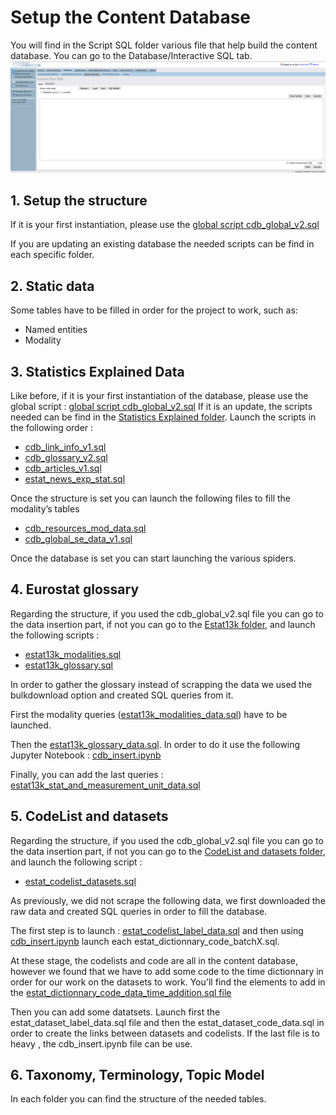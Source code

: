 # Setup the Content Database

You will find in the Script SQL folder various file that help build the content database. You can go to the Database/Interactive SQL tab.
![Virtuoso interactive SQL](./Figs/virtuoso_conductor_interactive_SQL.PNG)
## 1. Setup the structure

If it is your first instantiation, please use the [global script cdb_global_v2.sql](
./CDB%20content/Script%20SQL/cdb_global_v2.sql)

If you are updating an existing database the needed scripts can be find in each specific folder.

## 2. Static data
Some tables have to be filled in order for the project to work, such as:
- Named entities
-	Modality

## 3. Statistics Explained Data
Like before, if it is your first instantiation of the database, please use the global script :  [global script cdb_global_v2.sql](
./CDB%20content/Script%20SQL/cdb_global_v2.sql)
If it is an update, the scripts needed can be find in the [Statistics Explained folder](./CDB%20content/Script%20SQL/Statistics%20Explained). Launch the scripts in the following order : 

-	[cdb_link_info_v1.sql](./CDB%20content/Script%20SQL/Statistics%20Explained/cdb_link_info_v1.sql)
-	[cdb_glossary_v2.sql](./CDB%20content/Script%20SQL/Statistics%20Explained/cdb_glossary_v2.sql)
-	[cdb_articles_v1.sql](./CDB%20content/Script%20SQL/Statistics%20Explained/cdb_articles_v1.sql)
-	[estat_news_exp_stat.sql](./CDB%20content/Script%20SQL/Statistics%20Explained/estat_news_exp_stat.sql)


Once the structure is set you can launch the following files to fill the modality’s tables
-	[cdb_resources_mod_data.sql](./CDB%20content/Script%20SQL/Statistics%20Explained/cdb_resources_mod_data.sql)
-	[cdb_global_se_data_v1.sql](./CDB%20content/Script%20SQL/Statistics%20Explained/cdb_global_se_data_v1.sql)

Once the database is set you can start launching the various spiders.

## 4. Eurostat glossary
Regarding the structure, if you used the cdb_global_v2.sql file you can go to the data insertion part, if not you can go to the [Estat13k folder](./CDB%20content/Script%20SQL/Estat13k), and launch the following scripts : 
-	[estat13k_modalities.sql](./CDB%20content/Script%20SQL/Estat13k/estat13k_modalities.sql)
-	[estat13k_glossary.sql](./CDB%20content/Script%20SQL/Estat13k/estat13k_glossary.sql)

In order to gather the glossary instead of scrapping the data we used the bulkdownload option and created SQL queries from it.

First the modality queries ([estat13k_modalities_data.sql](./CDB%20content/Script%20SQL/Estat13k/estat13k_modalities_data.sql)) have to be launched.

Then the [estat13k_glossary_data.sql](./CDB%20content/Script%20SQL/Estat13k/estat13k_glossary_data.sql). In order to do it use the following Jupyter Notebook : [cdb_insert.ipynb](./CDB%20content/Script%20SQL/cdb_insert.ipynb)

Finally, you can add the last queries : [estat13k_stat_and_measurement_unit_data.sql](./CDB%20content/Script%20SQL/Estat13k/estat13k_stat_and_measurement_unit_data.sql)

## 5. CodeList and datasets
Regarding the structure, if you used the cdb_global_v2.sql file you can go to the data insertion part, if not you can go to the [CodeList and datasets folder](./CDB%20content/Script%20SQL/CodeList%20and%20datasets), and launch the following script : 

-	[estat_codelist_datasets.sql](./CDB%20content/Script%20SQL/CodeList%20and%20datasets/estat_codelist_datasets.sql)

As previously, we did not scrape the following data, we first downloaded the raw data and created SQL queries in order to fill the database.

The first step is to launch : [estat_codelist_label_data.sql](./CDB%20content/Script%20SQL/CodeList%20and%20datasets/estat_codelist_label_data.sql)  and then using [cdb_insert.ipynb](./CDB%20content/Script%20SQL/cdb_insert.ipynb) launch each  estat_dictionnary_code_batchX.sql.

At these stage, the codelists and code are all in the content database, however we found that we have to add some code to the time dictionnary in order for our work on the datasets to work. You'll find the elements to add in the [estat_dictionnary_code_data_time_addition.sql file](./CDB%20content/Script%20SQL/CodeList%20and%20datasets/estat_dictionnary_code_data_time_addition.sql)

Then you can add some datatsets.  Launch first the estat_dataset_label_data.sql file and then the estat_dataset_code_data.sql in order to create the links between datasets and codelists. If the last file is to heavy , the cdb_insert.ipynb file can be use.

## 6. Taxonomy, Terminology, Topic Model

In each folder you can find the structure of the needed tables.
